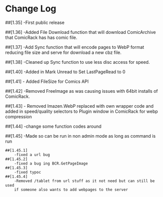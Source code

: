 ﻿# Change Log

##[1.35]
	-First public release

##[1.36]
	-Added File Download function that will download ComicArchive that ComicRack has has comic file.

##[1.37]
	-Add Sync function that will encode pages to WebP format reducing file size and serve for download a new
	cbz file.

##[1.38]
	-Cleaned up Sync function to use less disc access for speed.

##[1.40]
	-Added in Mark Unread to Set LastPageRead to 0

##[1.41]
	- Added FileSize for Comics API

##[1.42]
	-Removed FreeImage as was causing issues with 64bit installs of ComicRack.

##[1.43]
	- Removed Imazen.WebP replaced with own wrapper code and added in speed/quality selectors  to Plugin window 
	  in ComicRack for webp compression

##[1.44]
	-change some function codes around

##[1.45]
	-Made so can be run in non admin mode as long as command is run
	
	##[1.45.1]
		-fixed a url bug
	##[1.45.2]
		-fixed a bug ing BCR.GetPageImage
	##[1.45.3]
		-fixed typoc
	##[1.45.4]
		-Removed /tablet from url stuff as it not need but can still be used 
		if someone also wants to add webpages to the server